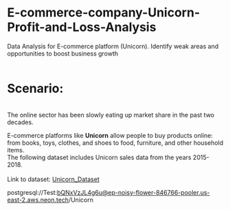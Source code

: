 # E-commerce-company-Unicorn-Profit-and-Loss-Analysis
Data Analysis for E-commerce platform (Unicorn). Identify weak areas and opportunities to boost business growth 
</br>
</br>

# Scenario: 
</br>
The online sector has been slowly eating up market share in the past two decades.</br>

E-commerce platforms like **Unicorn** allow people to buy products online: from books, toys, clothes, and shoes to food, furniture, and other household items. </br>
The following dataset includes Unicorn sales data from the years 2015-2018. 
</br>
</br>
Link to dataset: 
[Unicorn_Dataset](postgresql://Test:bQNxVzJL4g6u@ep-noisy-flower-846766-pooler.us-east-2.aws.neon.tech/Unicorn)

postgresql://Test:bQNxVzJL4g6u@ep-noisy-flower-846766-pooler.us-east-2.aws.neon.tech/Unicorn

